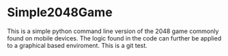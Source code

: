 # Simple2048Game
This is a simple python command line version of the 2048 game commonly found on mobile devices. The logic found in the code can further be applied to a graphical based enviroment. This is a git test.
